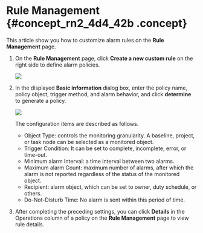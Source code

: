 # Rule Management {#concept_rn2_4d4_42b .concept}

This article show you how to customize alarm rules on the **Rule Management** page.

1.  On the **Rule Management** page, click **Create a new custom rule** on the right side to define alarm policies. 

    ![](http://static-aliyun-doc.oss-cn-hangzhou.aliyuncs.com/assets/img/16372/15390803967454_en-US.png)

2.  In the displayed **Basic information** dialog box, enter the policy name, policy object, trigger method, and alarm behavior, and click **determine** to generate a policy.

    ![](http://static-aliyun-doc.oss-cn-hangzhou.aliyuncs.com/assets/img/16372/15390803967455_en-US.png)

    The configuration items are described as follows.

    -   Object Type: controls the monitoring granularity. A baseline, project, or task node can be selected as a monitored object.
    -   Trigger Condition: It can be set to complete, incomplete, error, or time-out.
    -   Minimum alarm Interval: a time interval between two alarms.
    -   Maximum alarm Count: maximum number of alarms, after which the alarm is not reported regardless of the status of the monitored object.
    -   Recipient: alarm object, which can be set to owner, duty schedule, or others.
    -   Do-Not-Disturb Time: No alarm is sent within this period of time.
3.  After completing the preceding settings, you can click **Details** in the Operations column of a policy on the **Rule Management** page to view rule details.

